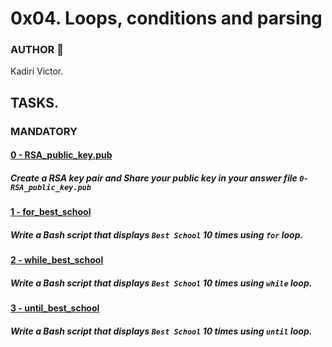 # 0x04. Loops, conditions and parsing

### AUTHOR :open_book:
Kadiri Victor.

## TASKS.

### MANDATORY
#### [0 - RSA_public_key.pub](https://github.com/KVAcodes/alx-system_engineering-devops/blob/master/0x04-loops_conditions_and_parsing/0-RSA_public_key.pub)
#####	Create a RSA key pair and Share your public key in your answer file `0-RSA_public_key.pub`

#### [1 - for_best_school](https://github.com/KVAcodes/alx-system_engineering-devops/blob/master/0x04-loops_conditions_and_parsing/1-for_best_school)
#####	Write a Bash script that displays `Best School` 10 times using `for` loop.

#### [2 - while_best_school](https://github.com/KVAcodes/alx-system_engineering-devops/blob/master/0x04-loops_conditions_and_parsing/2-while_best_school)
#####	Write a Bash script that displays `Best School` 10 times using `while` loop.

#### [3 - until_best_school](https://github.com/KVAcodes/alx-system_engineering-devops/blob/master/0x04-loops_conditions_and_parsing/3-until_best_school)
#####	Write a Bash script that displays `Best School` 10 times using `until` loop.

#### []()
#####	

#### []()
#####	

#### []()
#####	

#### []()
#####	

#### []()
#####	
